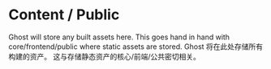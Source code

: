 # Content / Public

Ghost will store any built assets here. This goes hand in hand with core/frontend/public where static assets are stored.
Ghost 将在此处存储所有构建的资产。 这与存储静态资产的核心/前端/公共密切相关。